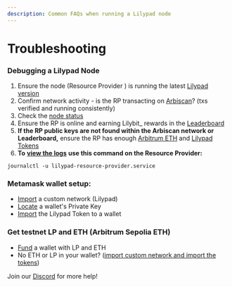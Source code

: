 ```yaml
---
description: Common FAQs when running a Lilypad node
---
```


# Troubleshooting

### Debugging a Lilypad Node

1. Ensure the node (Resource Provider ) is running the latest [Lilypad version](https://docs.lilypad.tech/lilypad/hardware-providers/run-a-node#update-lilypad-version)
2. Confirm network activity - is the RP transacting on [Arbiscan](https://sepolia.arbiscan.io/)? (txs verified and running consistently)
3. Check the [node status](https://info.lilypad.tech/node-status)
4. Ensure the RP is online and earning Lilybit\_ rewards in the [Leaderboard](https://info.lilypad.tech/leaderboard)
5. **If the RP public keys are not found within the Arbiscan network or Leaderboard,** ensure the RP has enough [Arbitrum ETH](https://docs.lilypad.tech/lilypad/lilypad-testnet/quick-start/funding-your-wallet-from-faucet#get-arbitrum-sepolia-testnet-eth) and [Lilypad Tokens](https://docs.lilypad.tech/lilypad/lilypad-testnet/quick-start/funding-your-wallet-from-faucet#get-testnet-lp-tokens)
6. **To** [**view the logs**](https://docs.lilypad.tech/lilypad/hardware-providers/run-a-node#view-node-status) **use this command on the Resource Provider:**

`journalctl -u lilypad-resource-provider.service`

### Metamask wallet setup:

* [Import](https://docs.lilypad.tech/lilypad/lilypad-testnet/quick-start/setting-up-metamask#setting-up-metamask) a custom network (Lilypad)
* [Locate](https://support.metamask.io/managing-my-wallet/secret-recovery-phrase-and-private-keys/how-to-export-an-accounts-private-key/) a wallet's Private Key
* [Import](https://docs.lilypad.tech/lilypad/lilypad-testnet/quick-start/funding-your-wallet-from-faucet#import-testnet-tokens) the Lilypad Token to a wallet

### Get testnet LP and ETH (Arbitrum Sepolia ETH)

* [Fund](https://docs.lilypad.tech/lilypad/hardware-providers/run-a-node#write-env-file) a wallet with LP and ETH&#x20;
* No ETH or LP in your wallet? ([import custom network and import the tokens](https://lilypad.team/discord))&#x20;

Join our [Discord](https://lilypad.team/discord) for more help!

